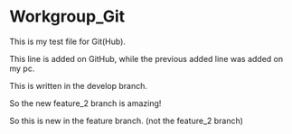 # Workgroup_Git

This is my test file for Git(Hub).

This line is added on GitHub, while the previous added line was added on my pc.

This is written in the develop branch.

So the new feature_2 branch is amazing!

So this is new in the feature branch. (not the feature_2 branch)
